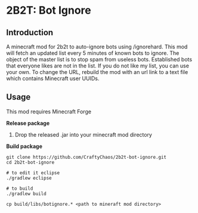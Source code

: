 # 2B2T: Bot Ignore

## Introduction

A minecraft mod for 2b2t to auto-ignore bots using /ignorehard.  This mod will fetch an updated list every 5 minutes of known bots to ignore.  The object of the master list is to stop spam from useless bots.  Established bots that everyone likes are not in the list.  If you do not like my list, you can use your own.  To change the URL, rebuild the mod with an url link to a text file which contains Minecraft user UUIDs.

## Usage

This mod requires Minecraft Forge

**Release package**
1. Drop the released .jar into your minecraft mod directory

**Build package**
```
git clone https://github.com/CraftyChaos/2b2t-bot-ignore.git
cd 2b2t-bot-ignore

# to edit it eclipse
./gradlew eclipse

# to build
./gradlew build

cp build/libs/botignore.* <path to mineraft mod directory>
```


